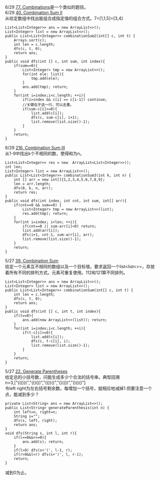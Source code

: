 
6/29 [77. Combinations]()是一个类似的题目。<br>
6/29 [40. Combination Sum II](https://leetcode.com/problems/combination-sum-ii/description/)<br>
从给定数组中找出能组合成指定值的组合方式。7=[1,1,5]=[3,4]
```
List<List<Integer>> ans = new ArrayList<>();
List<Integer> list = new ArrayList<>();
public List<List<Integer>> combinationSum2(int[] c, int t) {
    Arrays.sort(c);
    int len = c.length;
    dfs(c, t, 0);
    return ans;
}
public void dfs(int [] c, int sum, int index){
    if(sum==0){
        List<Integer> tmp = new ArrayList<>();
        for(int ele: list){
            tmp.add(ele); 
        }
        ans.add(tmp); return;
    }
    for(int i=index;i<c.length; ++i){
        if(i>index && c[i] == c[i-1]) continue;
		//关键在于这一行，可以去重。
        if(sum-c[i]>=0){
            list.add(c[i]);
            dfs(c, sum-c[i], i+1);
            list.remove(list.size()-1);
        }
    }
    return;
}
```

6/29 [216. Combination Sum III]()<br>
从1-9中找出k个不相同的数，使得和为n。
```
List<List<Integer>> res = new  ArrayList<List<Integer>>();
int len;
List<Integer> list = new ArrayList<>();
public List<List<Integer>> combinationSum3(int k, int n) {
    int [] arr = new int[]{1,2,3,4,5,6,7,8,9};
    len = arr.length;
    dfs(0, k, n, arr);
    return res;
}
public void dfs(int index, int cnt, int sum, int[] arr){
    if(cnt==0 && sum==0) {
        List<Integer> tmp = new ArrayList<>(list);
        res.add(tmp); return;
    }
    for(int i=index; i<len; ++i){
        if(cnt==0 || sum-arr[i]<0) return;
        list.add(arr[i]);
        dfs(i+1, cnt-1, sum-arr[i], arr);
        list.remove(list.size()-1);
    }
    return;
}
```

5/27 [39. Combination Sum](https://leetcode.com/problems/combination-sum/description/)<br>
给定一个元素互不相同的数组以及一个目标值，要求返回一个list<list<>>，存放着所有不同的排列方式。元素可重复使用。112和121算不同排列。
```
List<List<Integer>> ans = new ArrayList<>();
List<Integer> list = new ArrayList<>();
public List<List<Integer>> combinationSum(int[] c, int t) {
    int len = c.length;
    dfs(c, t, 0);
    return ans;
}
public void dfs(int [] c, int t, int index){
    if(t==0){
        ans.add(new ArrayList<>(list)); return;
    }
    for(int i=index;i<c.length; ++i){
        if(t-c[i]>=0){
            list.add(c[i]);
            dfs(c, t-c[i], i);
            list.remove(list.size()-1);
        }
    }
    return;
}
```

5/27 [22. Generate Parentheses](https://leetcode.com/problems/generate-parentheses/description/)<br>
给定总的小括号数，问能生成多少个合法的括号串。典型回溯<br>
n=3,["((()))","(()())","(())()","()(())","()()()"]<br>
令left right为左右括号剩余数。每增加一个括号，就相应地减掉1.但要注意一个点，能减到多少？
```
private List<String> ans = new ArrayList<>();
public List<String> generateParenthesis(int n) {
    int left=n, right=n;
    String s="";
    dfs(s, left, right);
    return ans;
}
void dfs(String s, int l, int r){
    if(l==0&&r==0){
        ans.add(s); return;
    }
    if(l>0) dfs(s+'(', l-1, r); 
    if(r>0&&l<r) dfs(s+')', l, r-1);
    return;
}
```
减到0为止。



